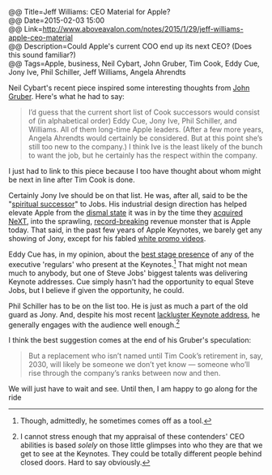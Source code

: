 @@ Title=Jeff Williams: CEO Material for Apple?  
@@ Date=2015-02-03 15:00  
@@ Link=http://www.aboveavalon.com/notes/2015/1/29/jeff-williams-apple-ceo-material  
@@ Description=Could Apple's current COO end up its next CEO? (Does this sound familiar?)  
@@ Tags=Apple, business, Neil Cybart, John Gruber, Tim Cook, Eddy Cue, Jony Ive, Phil Schiller, Jeff Williams, Angela Ahrendts  

Neil Cybart's recent piece inspired some interesting thoughts from [John Gruber][daringfireball]. Here's what he had to say:
>I’d guess that the current short list of Cook successors would consist of (in alphabetical order) Eddy Cue, Jony Ive, Phil Schiller, and Williams. All of them long-time Apple leaders. (After a few more years, Angela Ahrendts would certainly be considered. But at this point she’s still too new to the company.) I think Ive is the least likely of the bunch to want the job, but he certainly has the respect within the company.

I just had to link to this piece because I too have thought about whom might be next in line after Tim Cook is done. 

Certainly Jony Ive should be on that list. He was, after all, said to be the "[spiritual successor][macrumors]" to Jobs. His industrial design direction has helped elevate Apple from the [dismal state][cnet] it was in by the time they [acquired NeXT][cnet 2], into the sprawling, [record-breaking][apple] revenue monster that is Apple today. That said, in the past few years of Apple Keynotes, we barely get any showing of Jony, except for his fabled [white promo videos][youtube].

Eddy Cue has, in my opinion, about the [best stage presence][youtube 2] of any of the executive 'regulars' who present at the Keynotes.[^k] That might not mean much to anybody, but one of Steve Jobs' biggest talents was delivering Keynote addresses. Cue simply hasn't had the opportunity to equal Steve Jobs, but I believe if given the opportunity, he could.

Phil Schiller has to be on the list too. He is just as much a part of the old guard as Jony. And, despite his most recent [lackluster Keynote address][youtube 3], he generally engages with the audience well enough.[^e]

I think the best suggestion comes at the end of his Gruber's speculation:
>But a replacement who isn’t named until Tim Cook’s retirement in, say, 2030, will likely be someone we don’t yet know — someone who’ll rise through the company’s ranks between now and then.

We will just have to wait and see. Until then, I am happy to go along for the ride <i class="fa fa-apple"></i>

[^k]: Though, admittedly, he sometimes comes off as a tool.
[^e]: I cannot stress enough that my appraisal of these contenders' CEO abilities is based *solely* on those little glimpses into who they are that we get to see at the Keynotes. They could be totally different people behind closed doors. Hard to say obviously. 

[apple]: https://www.apple.com/pr/library/2015/01/27Apple-Reports-Record-First-Quarter-Results.html
[cnet]: http://news.cnet.com/Dell-Apple-should-close-shop/2100-1001_3-203937.html
[cnet 2]: http://news.cnet.com/Apple-acquires-Next%2C-Jobs/2100-1001_3-256914.html
[daringfireball]: http://daringfireball.net/2015/01/jeff_williams_apple_executives
[macrumors]: http://www.macrumors.com/2012/11/05/jony-ive-is-now-playing-the-steve-jobs-role/
[youtube]: https://www.youtube.com/watch?v=9e4HKc0VnY0
[youtube 2]: https://www.youtube.com/watch?v=oHN673Vi9eo
[youtube 3]: https://www.youtube.com/watch?v=OD9ZQ9WylRM#t=2102